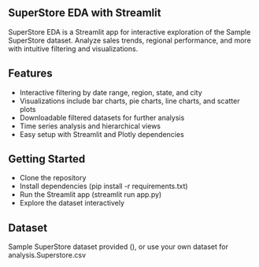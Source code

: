 ## SuperStore EDA with Streamlit

SuperStore EDA is a Streamlit app for interactive exploration of the Sample SuperStore dataset. Analyze sales trends, regional performance, and more with intuitive filtering and visualizations.

## Features

* Interactive filtering by date range, region, state, and city<br>
* Visualizations include bar charts, pie charts, line charts, and scatter plots<br>
* Downloadable filtered datasets for further analysis<br>
* Time series analysis and hierarchical views<br>
* Easy setup with Streamlit and Plotly dependencies
  
## Getting Started

* Clone the repository<br>
* Install dependencies (pip install -r requirements.txt)<br>
* Run the Streamlit app (streamlit run app.py)<br>
* Explore the dataset interactively

## Dataset

Sample SuperStore dataset provided (), or use your own dataset for analysis.Superstore.csv
